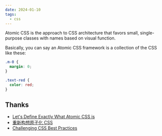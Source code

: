 ```yaml
---
date: 2024-01-10
tags:
  - css
---
```


Atomic CSS is the approach to CSS architecture that favors small, single-purpose classes with names based on visual function.

Basically, you can say an Atomic CSS framework is a collection of the CSS like these:

```css
.m-0 {
  margin: 0;
}

.text-red {
  color: red;
}
```


## Thanks

- [Let's Define Exactly What Atomic CSS is](https://css-tricks.com/lets-define-exactly-atomic-css/)
- [重新构想原子化 CSS](https://antfu.me/posts/reimagine-atomic-css-zh)
- [Challenging CSS Best Practices](https://www.smashingmagazine.com/2013/10/challenging-css-best-practices-atomic-approach/)